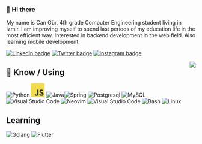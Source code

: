### 👋 Hi there
My name is Can Gür, 4th grade Computer Engineering student living in Izmir. I am improving myself to spend last periods of my education life in the most efficient way. Interested in backend development in the web field. Also learning mobile development. 

[![Linkedin badge](https://img.shields.io/badge/cangur-0654a7?style=for-the-badge&logo=linkedin&logoColor=white)](https://www.linkedin.com/in/cangur/)
[![Twitter badge](https://img.shields.io/badge/CodeEmAll-228dff?style=for-the-badge&logo=twitter&logoColor=white)](https://www.twitter.com/CodeEmAll/)
[![Instagram badge](https://img.shields.io/badge/cvngur-cd366b?style=for-the-badge&logo=instagram&logoColor=white)](https://www.instagram.com/cvngur/)

<img src="https://github-readme-stats.vercel.app/api?username=cvngur&count_private=true&show_icons=true&theme=vision-friendly-dark" height=180 align="right">

## 🧠 Know / Using

<img src="https://www.vectorlogo.zone/logos/python/python-icon.svg" height=36 title="Python"/> <img src="https://raw.githubusercontent.com/github/explore/master/topics/javascript/javascript.png" height=36 title="Javascript"/> <img src="https://www.vectorlogo.zone/logos/java/java-icon.svg" height=36 title="Java"/><img src="https://www.vectorlogo.zone/logos/springio/springio-icon.svg" height=36 title="Spring"/> <img src="https://www.vectorlogo.zone/logos/postgresql/postgresql-icon.svg" height=36  title="Postgresql"> <img src="https://www.vectorlogo.zone/logos/mysql/mysql-official.svg" height=36 title="MySQL"> <img src="https://www.vectorlogo.zone/logos/visualstudio_code/visualstudio_code-icon.svg" height=36  title="Visual Studio Code"> <img src="https://www.vectorlogo.zone/logos/neovimio/neovimio-icon.svg" height=36  title="Neovim"> <img src="https://www.vectorlogo.zone/logos/git-scm/git-scm-icon.svg" height=36  title="Visual Studio Code"> <img src="https://www.vectorlogo.zone/logos/gnu_bash/gnu_bash-icon.svg" height=36  title="Bash"> <img src="https://www.vectorlogo.zone/logos/linux/linux-icon.svg" height=36  title="Linux"> 

## Learning

<img src="https://www.vectorlogo.zone/logos/golang/golang-official.svg" height=36 title="Golang"/> <img src="https://www.vectorlogo.zone/logos/flutterio/flutterio-icon.svg" height=36  title="Flutter"> 